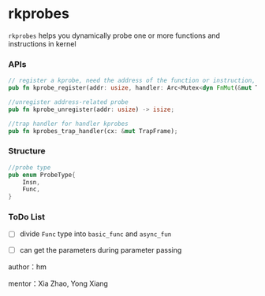# rkprobes
`rkprobes` helps you dynamically probe one or more functions and instructions in kernel

### APIs

```rust
// register a kprobe, need the address of the function or instruction, two handler functions and the type you want to probe
pub fn kprobe_register(addr: usize, handler: Arc<Mutex<dyn FnMut(&mut TrapFrame) + Send>>, post_handler: Option<Arc<Mutex<dyn FnMut(&mut TrapFrame) + Send>>>, probe_type: ProbeType) -> isize ;

//unregister address-related probe
pub fn kprobe_unregister(addr: usize) -> isize;

//trap handler for handler kprobes
pub fn kprobes_trap_handler(cx: &mut TrapFrame);
```

### Structure

```rust
//probe type
pub enum ProbeType{
    Insn,
    Func,
}
```

### ToDo List

- [ ] divide `Func` type into `basic_func` and `async_fun`
- [ ] can get the parameters during parameter passing





author：hm

mentor：Xia Zhao, Yong Xiang

